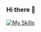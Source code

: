 ### Hi there 👋



[![My Skills](https://skillicons.dev/icons?i=aws,gcp,azure,react,vue,flutter&perline=3)](https://skillicons.dev)


